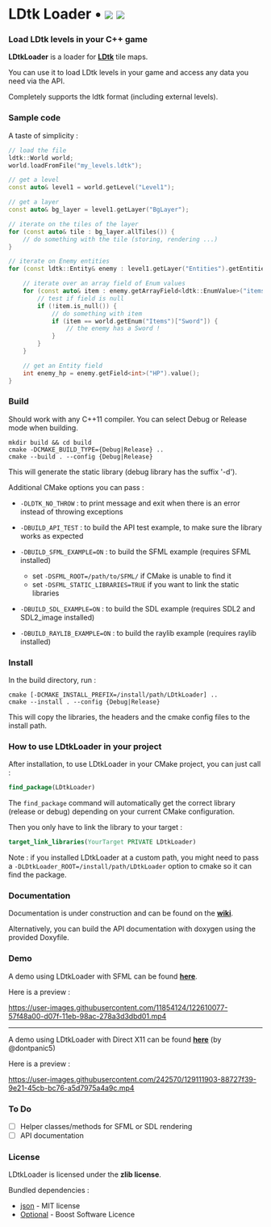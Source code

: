 <h1> LDtk Loader • <img src=https://img.shields.io/badge/LDtk_version-0.9.3-default> <img src=https://github.com/Madour/LDtkLoader/workflows/CI/badge.svg></h1>


### Load LDtk levels in your C++ game

**LDtkLoader** is a loader for **[LDtk](https://github.com/deepnight/ldtk)** tile maps.

You can use it to load LDtk levels in your game and access any data you need via the API.

Completely supports the ldtk format (including external levels).

### Sample code

A taste of simplicity :

```c++
// load the file
ldtk::World world;
world.loadFromFile("my_levels.ldtk");

// get a level
const auto& level1 = world.getLevel("Level1");

// get a layer
const auto& bg_layer = level1.getLayer("BgLayer");

// iterate on the tiles of the layer
for (const auto& tile : bg_layer.allTiles()) {
    // do something with the tile (storing, rendering ...)
}

// iterate on Enemy entities
for (const ldtk::Entity& enemy : level1.getLayer("Entities").getEntitiesByName("Enemy")) {

    // iterate over an array field of Enum values
    for (const auto& item : enemy.getArrayField<ldtk::EnumValue>("items")) {
        // test if field is null
        if (!item.is_null()) {
            // do something with item
            if (item == world.getEnum("Items")["Sword"]) {
                // the enemy has a Sword !
            }
        }
    }

    // get an Entity field
    int enemy_hp = enemy.getField<int>("HP").value();
}
```

### Build

Should work with any C++11 compiler.
You can select Debug or Release mode when building.

```shell
mkdir build && cd build
cmake -DCMAKE_BUILD_TYPE={Debug|Release} ..
cmake --build . --config {Debug|Release}
```

This will generate the static library (debug library has the suffix '-d').

Additional CMake options you can pass :
 - `-DLDTK_NO_THROW` : to print message and exit when there is an error instead of throwing exceptions

 - `-DBUILD_API_TEST` : to build the API test example, to make sure the library works as expected

 - `-DBUILD_SFML_EXAMPLE=ON` : to build the SFML example (requires SFML installed)
    - set `-DSFML_ROOT=/path/to/SFML/` if CMake is unable to find it
    - set `-DSFML_STATIC_LIBRARIES=TRUE` if you want to link the static libraries

 - `-DBUILD_SDL_EXAMPLE=ON` : to build the SDL example (requires SDL2 and SDL2_image installed)

 - `-DBUILD_RAYLIB_EXAMPLE=ON` : to build the raylib example (requires raylib installed)

### Install

In the build directory, run :

```shell
cmake [-DCMAKE_INSTALL_PREFIX=/install/path/LDtkLoader] ..
cmake --install . --config {Debug|Release}
```

This will copy the libraries, the headers and the cmake config files to the install path.

### How to use LDtkLoader in your project

After installation, to use LDtkLoader in your CMake project, you can just call :

```cmake
find_package(LDtkLoader)
```

The `find_package` command will automatically get the correct library (release or debug)
depending on your current CMake configuration.

Then you only have to link the library to your target :

```cmake
target_link_libraries(YourTarget PRIVATE LDtkLoader)
```

Note : if you installed LDtkLoader at a custom path, you might need
to pass a `-DLDtkLoader_ROOT=/install/path/LDtkLoader` option to cmake so it can find the package.

### Documentation

Documentation is under construction and can be found on the [**wiki**](https://github.com/Madour/LDtkLoader/wiki).

Alternatively, you can build the API documentation with doxygen using the provided Doxyfile.

### Demo

A demo using LDtkLoader with SFML can be found [**here**](https://github.com/Madour/LDtk-SFML-Game).

Here is a preview :

https://user-images.githubusercontent.com/11854124/122610077-57f48a00-d07f-11eb-98ac-278a3d3dbd01.mp4

--- 

A demo using LDtkLoader with Direct X11 can be found [**here**](https://github.com/dontpanic5/LDtk-D11/) (by @dontpanic5)

Here is a preview : 

https://user-images.githubusercontent.com/242570/129111903-88727f39-9e21-45cb-bc76-a5d7975a4a9c.mp4

### To Do
 - [ ] Helper classes/methods for SFML or SDL rendering
 - [ ] API documentation

### License

LDtkLoader is licensed under the **zlib license**.

Bundled dependencies :
 - [json](https://github.com/nlohmann/json) - MIT license
 - [Optional](https://github.com/akrzemi1/Optional) - Boost Software Licence
